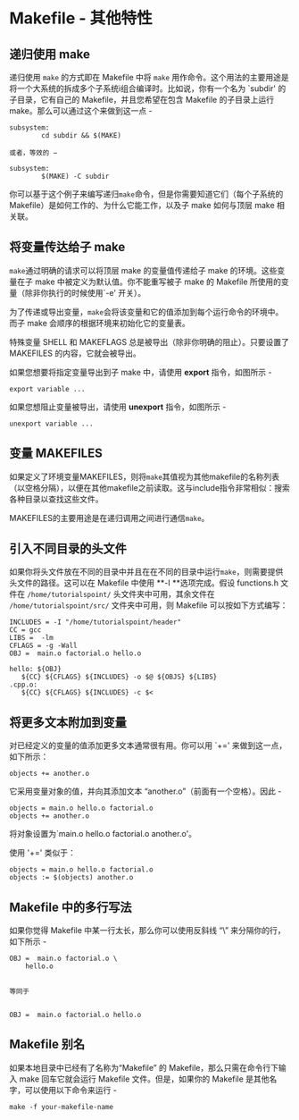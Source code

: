# Makefile - 其他特性

## 递归使用 make

递归使用 `make` 的方式即在 Makefile 中将 `make` 用作命令。这个用法的主要用途是将一个大系统的拆成多个子系统i组合编译时。比如说，你有一个名为 \`subdir' 的子目录，它有自己的 Makefile，并且您希望在包含 Makefile 的子目录上运行 make。那么可以通过这个来做到这一点 -

```
subsystem:
        cd subdir && $(MAKE)

或者，等效的 −

subsystem:
        $(MAKE) -C subdir
```

你可以基于这个例子来编写递归`make`命令，但是你需要知道它们（每个子系统的 Makefile）是如何工作的、为什么它能工作，以及子 make 如何与顶层 make 相关联。

## 将变量传达给子 make

`make`通过明确的请求可以将顶层 make 的变量值传递给子 make 的环境。这些变量在子 make 中被定义为默认值。你不能重写被子 make 的 Makefile 所使用的变量（除非你执行的时候使用\`-e' 开关）。

为了传递或导出变量，`make`会将该变量和它的值添加到每个运行命令的环境中。而子 make 会顺序的根据环境来初始化它的变量表。

特殊变量 SHELL 和 MAKEFLAGS 总是被导出（除非你明确的阻止）。只要设置了 MAKEFILES 的内容，它就会被导出。

如果您想要将指定变量导出到子 make 中，请使用 **export** 指令，如图所示 -

```
export variable ...
```

如果您想阻止变量被导出，请使用 **unexport** 指令，如图所示 -

```
unexport variable ...
```

## 变量 MAKEFILES

如果定义了环境变量MAKEFILES，则将`make`其值视为其他makefile的名称列表（以空格分隔），以便在其他makefile之前读取。这与include指令非常相似：搜索各种目录以查找这些文件。

MAKEFILES的主要用途是在递归调用之间进行通信`make`。

## 引入不同目录的头文件

如果你将头文件放在不同的目录中并且在在不同的目录中运行`make`，则需要提供头文件的路径。这可以在 Makefile 中使用 **-I **选项完成。假设 functions.h 文件在 `/home/tutorialspoint/`  头文件夹中可用，其余文件在 `/home/tutorialspoint/src/` 文件夹中可用，则 Makefile 可以按如下方式编写：

```
INCLUDES = -I "/home/tutorialspoint/header"
CC = gcc
LIBS =  -lm
CFLAGS = -g -Wall
OBJ =  main.o factorial.o hello.o

hello: ${OBJ}
   ${CC} ${CFLAGS} ${INCLUDES} -o $@ ${OBJS} ${LIBS}
.cpp.o:
   ${CC} ${CFLAGS} ${INCLUDES} -c $<
```

## 将更多文本附加到变量

对已经定义的变量的值添加更多文本通常很有用。你可以用 \`+='  来做到这一点，如下所示：

```
objects += another.o
```

它采用变量对象的值，并向其添加文本 “another.o”（前面有一个空格）。因此 -

```
objects = main.o hello.o factorial.o
objects += another.o
```

将对象设置为\`main.o hello.o factorial.o another.o'。

使用 '+=' 类似于：

```
objects = main.o hello.o factorial.o
objects := $(objects) another.o
```

## Makefile 中的多行写法

如果你觉得 Makefile 中某一行太长，那么你可以使用反斜线 “\” 来分隔你的行，如下所示 -

```
OBJ =  main.o factorial.o \
    hello.o


等同于


OBJ =  main.o factorial.o hello.o
```

## Makefile 别名

如果本地目录中已经有了名称为“Makefile” 的 Makefile，那么只需在命令行下输入 make 回车它就会运行 Makefile 文件。但是，如果你的 Makefile 是其他名字，可以使用以下命令来运行 -

```
make -f your-makefile-name
```



